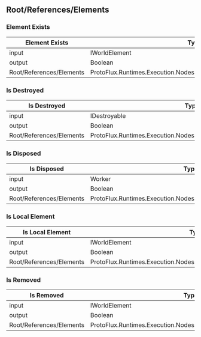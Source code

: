 <!-----------------------------------------------------------------------+
 ! This file has been generated using a script. Do not edit it manually. !
 ! Edit the individual node pages instead.                               !
 +----------------------------------------------------------------------->

## Root/References/Elements

### Element Exists

<!-- ProtofluxNode:start -->
| Element Exists | Type | Label |
| --- | ---- | ----- |
| input | IWorldElement | Element |
| output | Boolean | * |
| Root/References/Elements | ProtoFlux.Runtimes.Execution.Nodes.FrooxEngine.Elements.ElementExists |  |
<!-- ProtofluxNode:end -->


### Is Destroyed

<!-- ProtofluxNode:start -->
| Is Destroyed | Type | Label |
| --- | ---- | ----- |
| input | IDestroyable | Element |
| output | Boolean | * |
| Root/References/Elements | ProtoFlux.Runtimes.Execution.Nodes.FrooxEngine.Elements.IsDestroyed |  |
<!-- ProtofluxNode:end -->


### Is Disposed

<!-- ProtofluxNode:start -->
| Is Disposed | Type | Label |
| --- | ---- | ----- |
| input | Worker | Element |
| output | Boolean | * |
| Root/References/Elements | ProtoFlux.Runtimes.Execution.Nodes.FrooxEngine.Elements.IsDisposed |  |
<!-- ProtofluxNode:end -->


### Is Local Element

<!-- ProtofluxNode:start -->
| Is Local Element | Type | Label |
| --- | ---- | ----- |
| input | IWorldElement | Element |
| output | Boolean | * |
| Root/References/Elements | ProtoFlux.Runtimes.Execution.Nodes.FrooxEngine.Elements.IsLocalElement |  |
<!-- ProtofluxNode:end -->


### Is Removed

<!-- ProtofluxNode:start -->
| Is Removed | Type | Label |
| --- | ---- | ----- |
| input | IWorldElement | Element |
| output | Boolean | * |
| Root/References/Elements | ProtoFlux.Runtimes.Execution.Nodes.FrooxEngine.Elements.IsRemoved |  |
<!-- ProtofluxNode:end -->



